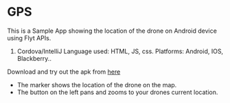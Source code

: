 # GPS
This is a Sample App showing the location of the drone on Android device using Flyt APIs.

1. Cordova/IntelliJ 
	Language used: HTML, JS, css.
	Platforms: Android, IOS, Blackberry..


Download and try out the apk from [here](https://flyt.blob.core.windows.net/flytos/downloads/apk/Flyt-GPS.apk)

* The marker shows the location of the drone on the map.
* The button on the left pans and zooms to your drones current location. 
